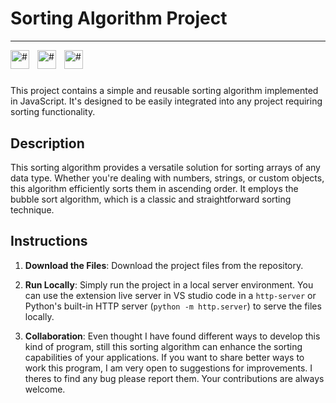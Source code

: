 # Sorting Algorithm Project
---

<img align="left" alt="#" width="30px" style="padding-right:10px;" src="https://cdn.jsdelivr.net/gh/devicons/devicon@latest/icons/javascript/javascript-plain.svg">
<img align="left" alt="#" width="30px" style="padding-right:10px;" src="https://cdn.jsdelivr.net/gh/devicons/devicon@latest/icons/css3/css3-plain.svg">
<img align="left" alt="#" width="30px" style="padding-right:10px;" src="https://cdn.jsdelivr.net/gh/devicons/devicon@latest/icons/html5/html5-original.svg">
<br>

#
This project contains a simple and reusable sorting algorithm implemented in JavaScript. It's designed to be easily integrated into any project requiring sorting functionality.

## Description

This sorting algorithm provides a versatile solution for sorting arrays of any data type. Whether you're dealing with numbers, strings, or custom objects, this algorithm efficiently sorts them in ascending order. It employs the bubble sort algorithm, which is a classic and straightforward sorting technique.

## Instructions

1. **Download the Files**: Download the project files from the repository.

2. **Run Locally**: Simply run the project in a local server environment. You can use the extension live server in VS studio code in a `http-server` or Python's built-in HTTP server (`python -m http.server`) to serve the files locally.

3. **Collaboration**: Even thought  I have found different ways to develop this kind of program, still this sorting algorithm can enhance the sorting capabilities of your applications. If you want to share better ways to work this program, I  am very open to suggestions for improvements. I theres to find any bug please report them. Your contributions are always  welcome.

